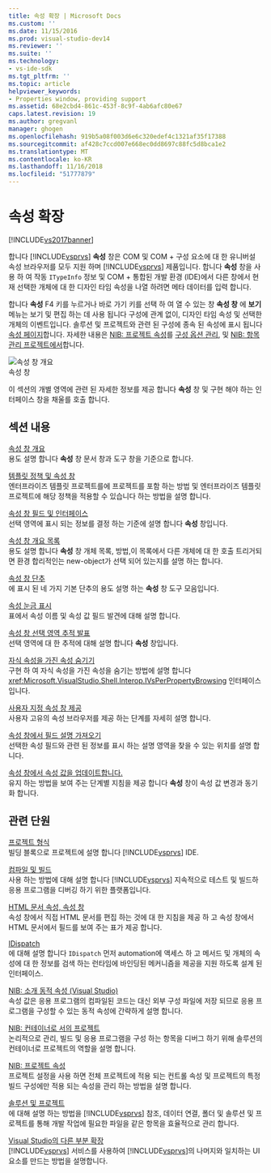 ```yaml
---
title: 속성 확장 | Microsoft Docs
ms.custom: ''
ms.date: 11/15/2016
ms.prod: visual-studio-dev14
ms.reviewer: ''
ms.suite: ''
ms.technology:
- vs-ide-sdk
ms.tgt_pltfrm: ''
ms.topic: article
helpviewer_keywords:
- Properties window, providing support
ms.assetid: 68e2cbd4-861c-453f-8c9f-4ab6afc80e67
caps.latest.revision: 19
ms.author: gregvanl
manager: ghogen
ms.openlocfilehash: 919b5a08f003d6e6c320edef4c1321af35f17388
ms.sourcegitcommit: af428c7ccd007e668ec0dd8697c88fc5d8bca1e2
ms.translationtype: MT
ms.contentlocale: ko-KR
ms.lasthandoff: 11/16/2018
ms.locfileid: "51777879"
---
```

# <a name="extending-properties"></a>속성 확장
[!INCLUDE[vs2017banner](../../includes/vs2017banner.md)]

합니다 [!INCLUDE[vsprvs](../../includes/vsprvs-md.md)] **속성** 창은 COM 및 COM + 구성 요소에 대 한 유니버설 속성 브라우저를 모두 지원 하며 [!INCLUDE[vsprvs](../../includes/vsprvs-md.md)] 제품입니다. 합니다 **속성** 창을 사용 하 여 작동 `ITypeInfo` 정보 및 COM + 통합된 개발 환경 (IDE)에서 다른 창에서 현재 선택한 개체에 대 한 디자인 타임 속성을 나열 하려면 메타 데이터를 입력 합니다.  
  
 합니다 **속성** F4 키를 누르거나 바로 가기 키를 선택 하 여 열 수 있는 창 **속성 창** 에 **보기** 메뉴는 보기 및 편집 하는 데 사용 됩니다 구성에 관계 없이, 디자인 타임 속성 및 선택한 개체의 이벤트입니다. 솔루션 및 프로젝트와 관련 된 구성에 종속 된 속성에 표시 됩니다 [속성 페이지](../../extensibility/internals/property-pages.md)합니다. 자세한 내용은 [NIB: 프로젝트 속성](http://msdn.microsoft.com/en-us/fb126574-24ad-4c96-9b2b-6e1f3879ba50)를 [구성 옵션 관리](../../extensibility/internals/managing-configuration-options.md), 및 [NIB: 항목 관리 프로젝트에서](http://msdn.microsoft.com/en-us/762e606b-7f44-4b66-97a1-e30a703654a0)합니다.  
  
 ![속성 창 개요](../../extensibility/internals/media/vspropertieswindow.png "vsPropertiesWindow")  
속성 창  
  
 이 섹션의 개별 영역에 관련 된 자세한 정보를 제공 합니다 **속성** 창 및 구현 해야 하는 인터페이스 창을 채울를 호출 합니다.  
  
## <a name="in-this-section"></a>섹션 내용  
 [속성 창 개요](../../extensibility/internals/properties-window-overview.md)  
 용도 설명 합니다 **속성** 창 문서 창과 도구 창을 기준으로 합니다.  
  
 [템플릿 정책 및 속성 창](../../extensibility/internals/template-policy-and-the-properties-window.md)  
 엔터프라이즈 템플릿 프로젝트를에 프로젝트를 포함 하는 방법 및 엔터프라이즈 템플릿 프로젝트에 해당 정책을 적용할 수 있습니다 하는 방법을 설명 합니다.  
  
 [속성 창 필드 및 인터페이스](../../extensibility/internals/properties-window-fields-and-interfaces.md)  
 선택 영역에 표시 되는 정보를 결정 하는 기준에 설명 합니다 **속성** 창입니다.  
  
 [속성 창 개요 목록](../../extensibility/internals/properties-window-object-list.md)  
 용도 설명 합니다 **속성** 창 개체 목록, 방법,이 목록에서 다른 개체에 대 한 호출 트리거되면 환경 합리적인는 new-object가 선택 되어 있는지를 설명 하는 합니다.  
  
 [속성 창 단추](../../extensibility/internals/properties-window-buttons.md)  
 에 표시 된 네 가지 기본 단추의 용도 설명 하는 **속성** 창 도구 모음입니다.  
  
 [속성 눈금 표시](../../extensibility/internals/properties-display-grid.md)  
 표에서 속성 이름 및 속성 값 필드 발견에 대해 설명 합니다.  
  
 [속성 창 선택 영역 추적 발표](../../misc/announcing-property-window-selection-tracking.md)  
 선택 영역에 대 한 추적에 대해 설명 합니다 **속성** 창입니다.  
  
 [자식 속성을 가진 속성 숨기기](../../misc/hiding-properties-that-have-child-properties.md)  
 구현 하 여 자식 속성을 가진 속성을 숨기는 방법에 설명 합니다 <xref:Microsoft.VisualStudio.Shell.Interop.IVsPerPropertyBrowsing> 인터페이스입니다.  
  
 [사용자 지정 속성 창 제공](../../misc/providing-a-custom-properties-window.md)  
 사용자 고유의 속성 브라우저를 제공 하는 단계를 자세히 설명 합니다.  
  
 [속성 창에서 필드 설명 가져오기](../../misc/getting-field-descriptions-from-the-properties-window.md)  
 선택한 속성 필드와 관련 된 정보를 표시 하는 설명 영역을 찾을 수 있는 위치를 설명 합니다.  
  
 [속성 창에서 속성 값을 업데이트합니다.](../../misc/updating-property-values-in-the-properties-window.md)  
 유지 하는 방법을 보여 주는 단계별 지침을 제공 합니다 **속성** 창이 속성 값 변경과 동기화 합니다.  
  
## <a name="related-sections"></a>관련 단원  
 [프로젝트 형식](../../extensibility/internals/project-types.md)  
 빌딩 블록으로 프로젝트에 설명 합니다 [!INCLUDE[vsprvs](../../includes/vsprvs-md.md)] IDE.  
  
 [컴파일 및 빌드](../../ide/compiling-and-building-in-visual-studio.md)  
 사용 하는 방법에 대해 설명 합니다 [!INCLUDE[vsprvs](../../includes/vsprvs-md.md)] 지속적으로 테스트 및 빌드하 응용 프로그램을 디버깅 하기 위한 플랫폼입니다.  
  
 [HTML 문서 속성, 속성 창](http://msdn.microsoft.com/library/46e3d164-a1a7-42f9-87b0-344e10a37b62)  
 속성 창에서 직접 HTML 문서를 편집 하는 것에 대 한 지침을 제공 하 고 속성 창에서 HTML 문서에서 필드를 보여 주는 표가 제공 합니다.  
  
 [IDispatch](http://msdn.microsoft.com/en-us/ebbff4bc-36b2-4861-9efa-ffa45e013eb5)  
 에 대해 설명 합니다 `IDispatch` 먼저 automation에 액세스 하 고 메서드 및 개체의 속성에 대 한 정보를 검색 하는 런타임에 바인딩된 메커니즘을 제공을 지원 하도록 설계 된 인터페이스.  
  
 [NIB: 소개 동적 속성 (Visual Studio)](http://msdn.microsoft.com/en-us/f5102027-1431-4195-ae40-9b991de46d3a)  
 속성 값은 응용 프로그램의 컴파일된 코드는 대신 외부 구성 파일에 저장 되므로 응용 프로그램을 구성할 수 있는 동적 속성에 간략하게 설명 합니다.  
  
 [NIB: 컨테이너로 서의 프로젝트](http://msdn.microsoft.com/en-us/87d40f63-f487-4767-8963-64beec27ba1b)  
 논리적으로 관리, 빌드 및 응용 프로그램을 구성 하는 항목을 디버그 하기 위해 솔루션의 컨테이너로 프로젝트의 역할을 설명 합니다.  
  
 [NIB: 프로젝트 속성](http://msdn.microsoft.com/en-us/fb126574-24ad-4c96-9b2b-6e1f3879ba50)  
 프로젝트 설정을 사용 하면 전체 프로젝트에 적용 되는 컨트롤 속성 및 프로젝트의 특정 빌드 구성에만 적용 되는 속성을 관리 하는 방법을 설명 합니다.  
  
 [솔루션 및 프로젝트](../../ide/solutions-and-projects-in-visual-studio.md)  
 에 대해 설명 하는 방법을 [!INCLUDE[vsprvs](../../includes/vsprvs-md.md)] 참조, 데이터 연결, 폴더 및 솔루션 및 프로젝트를 통해 개발 작업에 필요한 파일을 같은 항목을 효율적으로 관리 합니다.  
  
 [Visual Studio의 다른 부분 확장](../../extensibility/extending-other-parts-of-visual-studio.md)  
 [!INCLUDE[vsprvs](../../includes/vsprvs-md.md)] 서비스를 사용하여 [!INCLUDE[vsprvs](../../includes/vsprvs-md.md)]의 나머지와 일치하는 UI 요소를 만드는 방법을 설명합니다.

